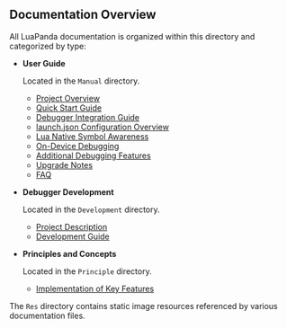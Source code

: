 ## Documentation Overview

All LuaPanda documentation is organized within this directory and categorized by type:

+ **User Guide**

  Located in the `Manual` directory.

  - [Project Overview](./Manual/feature-introduction.md)
  - [Quick Start Guide](./Manual/quick-use.md)
  - [Debugger Integration Guide](./Manual/access-guidelines.md)
  - [launch.json Configuration Overview](./Manual/launch-json-introduction.md)
  - [Lua Native Symbol Awareness](./Manual/lua-intellisense.md)
  - [On-Device Debugging](./Manual/debug-on-phone.md)
  - [Additional Debugging Features](./Manual/common-functions.md)
  - [Upgrade Notes](./Manual/update.md)
  - [FAQ](./Manual/FAQ.md)

+ **Debugger Development**

  Located in the `Development` directory.

  - [Project Description](./Development/project-description.md)
  - [Development Guide](./Development/how-to-join.md)

+ **Principles and Concepts**

  Located in the `Principle` directory.

  - [Implementation of Key Features](./Principle/debugger-principle.md)

The `Res` directory contains static image resources referenced by various documentation files.